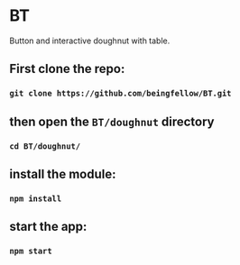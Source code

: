 # BT
Button and interactive doughnut with table.

## First clone the repo:

### `git clone https://github.com/beingfellow/BT.git`

## then open the `BT/doughnut` directory

### `cd BT/doughnut/`

## install the module:

### `npm install`

## start the app:

### `npm start`

